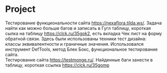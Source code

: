 # Project
Тестирование функциональности сайта https://nexaflora.tilda.ws/. Задача найти как можно больше багов и записать в Гугл таблицу, короткая сылка на таблицу https://clck.ru/35gok2, есть вкладка Чек лист на форму обратной связи. Здесь были использованы техники тест дизайна: классы эквивалентности и граничные значения. Использовался инструмент DefTools, метод Блек Бокс, функциональное тестирование сайта.  
Тестирование сайта https://testmonge.ru/. Найденные баги занести в таблицу, короткая ссылка https://clck.ru/35gomp
